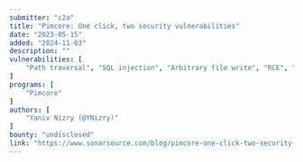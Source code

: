 ```yaml
---
submitter: "c2a"
title: "Pimcore: One click, two security vulnerabilities"
date: "2023-05-15"
added: "2024-11-03"
description: ""
vulnerabilities: [
    "Path traversal", "SQL injection", "Arbitrary file write", "RCE", "Security code review"
]
programs: [
    "Pimcore"
]
authors: [
    "Yaniv Nizry (@YNizry)"
]
bounty: "undisclosed"
link: "https://www.sonarsource.com/blog/pimcore-one-click-two-security-vulnerabilities/"
---
```




